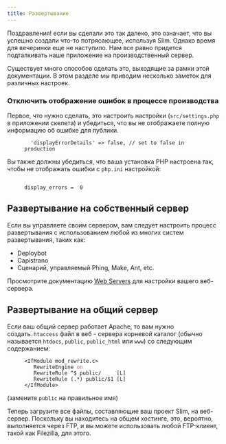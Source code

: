 ```yaml
---
title: Развертывание
---
```

Поздравления! если вы сделали это так далеко, это означает, что вы успешно создали что-то потрясающее, используя Slim. 
Однако время для вечеринки еще не наступило. 
Нам все равно придется подталкивать наше приложение на производственный сервер.

Существует много способов сделать это, выходящие за рамки этой документации. 
В этом разделе мы приводим несколько заметок для различных настроек.

### Отключить отображение ошибок в процессе производства

Первое, что нужно сделать, это настроить настройки  (`src/settings.php` в приложении скелета) 
и убедиться, что вы не отображаете полную информацию об ошибке для публики.

<figure class="highlight"><pre><code class="language-php" data-lang="php">  'displayErrorDetails' =&gt; false, // set to false in production</code></pre></figure>

Вы также должны убедиться, что ваша установка PHP настроена так, чтобы не отображать ошибки с `php.ini` настройкой:

<figure class="highlight"><pre><code class="language-ini" data-lang="ini">
<span class="py">display_errors</span> <span class="p">= </span><span class="s"> 0</span></code></pre>
</figure>


## Развертывание на собственный сервер

Если вы управляете своим сервером, вам следует настроить процесс развертывания с использованием 
любой из многих систем развертывания, таких как:

* Deploybot
* Capistrano
* Сценарий, управляемый Phing, Make, Ant, etc.


Просмотрите документацию [Web Servers](/docs/start/web-servers.html) для настройки вашего веб-сервера.


## Развертывание на общий сервер

Если ваш общий сервер работает Apache, то вам нужно создать`.htaccess` файл в веб - сервера корневой каталог
 (обычно называется `htdocs`, `public`, `public_html` или `www`) со следующим содержанием:

<figure class="highlight"><pre><code class="language-apache" data-lang="apache"><span class="p">&lt;</span><span class="nl">IfModule</span><span class="sr"> mod_rewrite.c</span><span class="p">&gt;
</span>   <span class="nc">RewriteEngine</span> <span class="ss">on</span>
   <span class="nc">RewriteRule</span> ^$ public/     [L]
   <span class="nc">RewriteRule</span> (.*) public/$1 [L]
<span class="p">&lt;/</span><span class="nl">IfModule</span><span class="p">&gt;</span></code></pre></figure>

(замените `public` на правильное имя)

Теперь загрузите все файлы, составляющие ваш проект Slim, на веб-сервер. Поскольку вы находитесь на общем хостинге, 
это, вероятно, выполняется через FTP, и вы можете использовать любой FTP-клиент, такой как Filezilla, для этого.